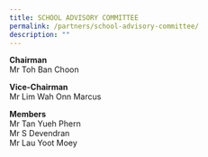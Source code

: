 ```yaml
---
title: SCHOOL ADVISORY COMMITTEE
permalink: /partners/school-advisory-committee/
description: ""
---
```

**Chairman**   
Mr Toh Ban Choon
  
**Vice-Chairman**   
Mr Lim Wah Onn Marcus

**Members**   
Mr Tan Yueh Phern   
Mr S Devendran    
Mr Lau Yoot Moey